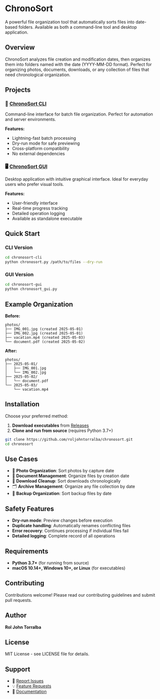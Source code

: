 # ChronoSort

A powerful file organization tool that automatically sorts files into date-based folders. Available as both a command-line tool and desktop application.

## Overview

ChronoSort analyzes file creation and modification dates, then organizes them into folders named with the date (YYYY-MM-DD format). Perfect for organizing photos, documents, downloads, or any collection of files that need chronological organization.

## Projects

### 📱 [ChronoSort CLI](./chronosort-cli/)
Command-line interface for batch file organization. Perfect for automation and server environments.

**Features:**
- Lightning-fast batch processing
- Dry-run mode for safe previewing
- Cross-platform compatibility
- No external dependencies

### 🖥️ [ChronoSort GUI](./chronosort-gui/)
Desktop application with intuitive graphical interface. Ideal for everyday users who prefer visual tools.

**Features:**
- User-friendly interface
- Real-time progress tracking
- Detailed operation logging
- Available as standalone executable

## Quick Start

### CLI Version
```bash
cd chronosort-cli
python chronosort.py /path/to/files --dry-run
```

### GUI Version
```bash
cd chronosort-gui
python chronosort_gui.py
```

## Example Organization

**Before:**
```
photos/
├── IMG_001.jpg (created 2025-05-01)
├── IMG_002.jpg (created 2025-05-01)
├── vacation.mp4 (created 2025-05-03)
└── document.pdf (created 2025-05-02)
```

**After:**
```
photos/
├── 2025-05-01/
│   ├── IMG_001.jpg
│   └── IMG_002.jpg
├── 2025-05-02/
│   └── document.pdf
└── 2025-05-03/
    └── vacation.mp4
```

## Installation

Choose your preferred method:

1. **Download executables** from [Releases](https://github.com/roljohntorralba/chronosort/releases)
2. **Clone and run from source** (requires Python 3.7+)

```bash
git clone https://github.com/roljohntorralba/chronosort.git
cd chronosort
```

## Use Cases

- 📸 **Photo Organization**: Sort photos by capture date
- 📄 **Document Management**: Organize files by creation date
- 💾 **Download Cleanup**: Sort downloads chronologically
- 🗂️ **Archive Management**: Organize any file collection by date
- 🏢 **Backup Organization**: Sort backup files by date

## Safety Features

- **Dry-run mode**: Preview changes before execution
- **Duplicate handling**: Automatically renames conflicting files
- **Error recovery**: Continues processing if individual files fail
- **Detailed logging**: Complete record of all operations

## Requirements

- **Python 3.7+** (for running from source)
- **macOS 10.14+, Windows 10+, or Linux** (for executables)

## Contributing

Contributions welcome! Please read our contributing guidelines and submit pull requests.

## Author

**Rol John Torralba**

## License

MIT License - see LICENSE file for details.

## Support

- 🐛 [Report Issues](https://github.com/roljohntorralba/chronosort/issues)
- 💡 [Feature Requests](https://github.com/roljohntorralba/chronosort/discussions)
- 📖 [Documentation](https://github.com/roljohntorralba/chronosort/wiki)
